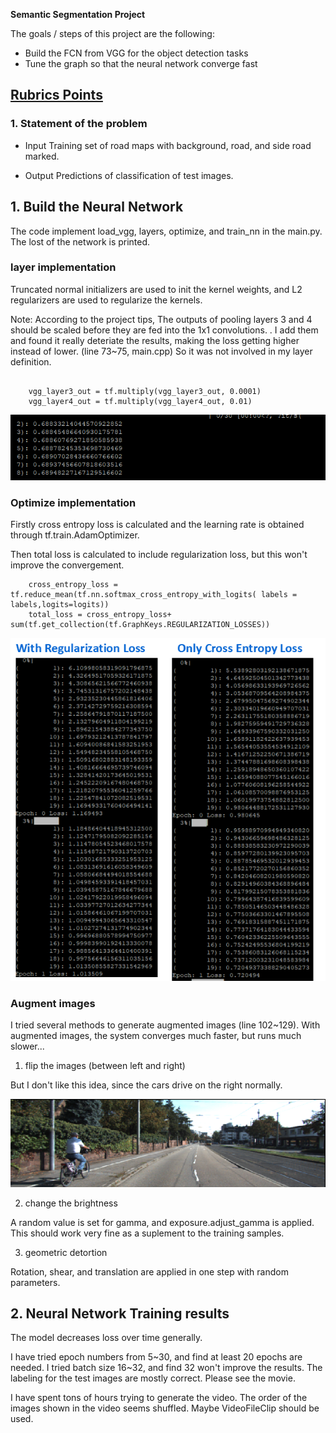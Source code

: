 **Semantic Segmentation Project**



The goals / steps of this project are the following:

* Build the FCN from VGG for the object detection tasks
* Tune the graph so that the neural network converge fast

## [Rubrics Points](https://review.udacity.com/#!/rubrics/989/view) 

### 1. Statement of the problem

* Input
Training set of road maps with background, road, and side road marked.

* Output
Predictions of classification of test images.

## 1. Build the Neural Network
The code implement load_vgg, layers, optimize, and train_nn in the main.py. The lost of the network is printed.

### layer implementation
Truncated normal initializers are used to init the kernel weights, and L2 regularizers are used to regularize the kernels. 

Note:
According to the project tips, The outputs of pooling layers 3 and 4 should be scaled before they are fed into the 1x1 convolutions. . I add them and found it really deteriate the results, making the loss getting higher instead of lower. (line 73~75, main.cpp) So it was not involved in my layer definition.
```
   
    vgg_layer3_out = tf.multiply(vgg_layer3_out, 0.0001)
    vgg_layer4_out = tf.multiply(vgg_layer4_out, 0.01)
```

![picture alt](report/BadResultsFromScaling.png)

### Optimize implementation
Firstly cross entropy loss is calculated and the learning rate is obtained through tf.train.AdamOptimizer.

Then total loss is calculated to include regularization loss, but this won't improve the convergement.
```
    cross_entropy_loss = tf.reduce_mean(tf.nn.softmax_cross_entropy_with_logits( labels = labels,logits=logits))
    total_loss = cross_entropy_loss+ sum(tf.get_collection(tf.GraphKeys.REGULARIZATION_LOSSES))
```

![picture alt](report/LossAndConvergement.png)

### Augment images
I tried several methods to generate augmented images (line 102~129). With augmented images, the system converges much faster, but runs much slower...
1) flip the images (between left and right)

But I don't like this idea, since the cars drive on the right normally.

![picture alt](report/flipimage.png)

2) change the brightness

A random value is set for gamma, and exposure.adjust_gamma is applied.
This should work very fine as a suplement to the training samples.

3) geometric detortion 

Rotation, shear, and translation are applied in one step with random parameters.

## 2. Neural Network Training results
The model decreases loss over time generally.

I have tried epoch numbers from 5~30, and find at least 20 epochs are needed.
I tried batch size 16~32, and find 32 won't improve the results.
The labeling for the test images are mostly correct. Please see the movie.

I have spent tons of hours trying to generate the video. The order of the images shown in the video seems shuffled. Maybe VideoFileClip should be used.

 